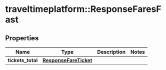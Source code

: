 # traveltimeplatform::ResponseFaresFast

## Properties
Name | Type | Description | Notes
------------ | ------------- | ------------- | -------------
**tickets_total** | [**ResponseFareTicket**](ResponseFareTicket.md) |  | 


